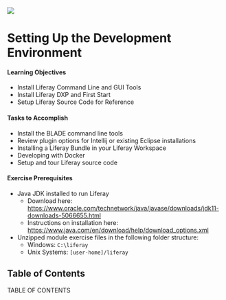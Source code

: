 <img src="images/cover.jpg" />

<div class="page"></div>

# Setting Up the Development Environment

<div class="ahead">

#### Learning Objectives

* Install Liferay Command Line and GUI Tools
* Install Liferay DXP and First Start
* Setup Liferay Source Code for Reference

#### Tasks to Accomplish

* Install the BLADE command line tools
* Review plugin options for Intellij or existing Eclipse installations
* Installing a Liferay Bundle in your Liferay Workspace
* Developing with Docker
* Setup and tour Liferay source code

#### Exercise Prerequisites

* Java JDK installed to run Liferay
    - Download here: <a href="https://www.oracle.com/technetwork/java/javase/downloads/jdk11-downloads-5066655.html">https://www.oracle.com/technetwork/java/javase/downloads/jdk11-downloads-5066655.html</a>
    - Instructions on installation here: <a href="https://www.java.com/en/download/help/download_options.xml">https://www.java.com/en/download/help/download_options.xml</a>
* Unzipped module exercise files in the following folder structure:
	- Windows: <code>C:\liferay</code>
	- Unix Systems: <code>[user-home]/liferay</code>

</div>

<h2>Table of Contents</h2>

TABLE OF CONTENTS